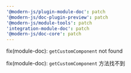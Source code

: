 ```yaml
---
'@modern-js/plugin-module-doc': patch
'@modern-js/doc-plugin-preview': patch
'@modern-js/module-tools': patch
'integration-module-doc': patch
'@modern-js/doc-core': patch
---
```


fix(module-doc): `getCustomComponent` not found

fix(module-doc): `getCustomComponent` 方法找不到
